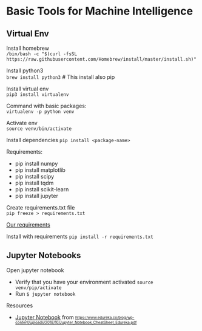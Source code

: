 # Basic Tools for Machine Intelligence
## Virtual Env

Install homebrew  
`/bin/bash -c "$(curl -fsSL https://raw.githubusercontent.com/Homebrew/install/master/install.sh)"`

Install python3   
`brew install python3` # This install also pip

Install virtual env  
`pip3 install virtualenv`

Command with basic packages:  
`virtualenv -p python venv`

Activate env  
`source venv/bin/activate`

Install dependencies
`pip install <package-name>`

Requirements:
* pip install numpy
* pip install matplotlib
* pip install scipy
* pip install tqdm
* pip install scikit-learn
* pip install jupyter

Create requirements.txt file  
`pip freeze > requirements.txt`

[Our requirements](requirements.txt)

Install with requirements
`pip install -r requirements.txt`  

## Jupyter Notebooks

Open jupyter notebook
* Verify that you have your environment activated `source venv/pip/activate`  
* Run `$ jupyter notebook`

Resources
* [Jupyter Notebook](Jupyter_Notebook_CheatSheet_Edureka.pdf) from <sub><sup>https://www.edureka.co/blog/wp-content/uploads/2018/10/Jupyter_Notebook_CheatSheet_Edureka.pdf</sup></sub>

